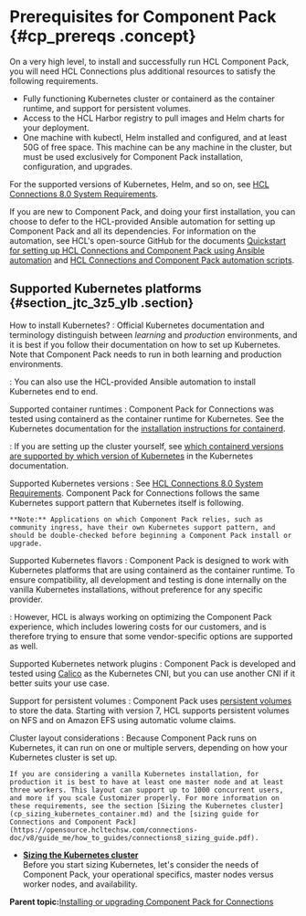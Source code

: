 # Prerequisites for Component Pack {#cp_prereqs .concept}

On a very high level, to install and successfully run HCL Component Pack, you will need HCL Connections plus additional resources to satisfy the following requirements.

-   Fully functioning Kubernetes cluster or containerd as the container runtime, and support for persistent volumes.
-   Access to the HCL Harbor registry to pull images and Helm charts for your deployment.
-   One machine with kubectl, Helm installed and configured, and at least 50G of free space. This machine can be any machine in the cluster, but must be used exclusively for Component Pack installation, configuration, and upgrades.

For the supported versions of Kubernetes, Helm, and so on, see [HCL Connections 8.0 System Requirements](https://support.hcltechsw.com/csm?id=kb_article&sysparm_article=KB0073654).

If you are new to Component Pack, and doing your first installation, you can choose to defer to the HCL-provided Ansible automation for setting up Component Pack and all its dependencies. For information on the automation, see HCL's open-source GitHub for the documents [Quickstart for setting up HCL Connections and Component Pack using Ansible automation](https://github.com/HCL-TECH-SOFTWARE/connections-automation/blob/main/documentation/QUICKSTART.md) and [HCL Connections and Component Pack automation scripts](https://github.com/HCL-TECH-SOFTWARE/connections-automation/blob/main/README.md).

## Supported Kubernetes platforms {#section_jtc_3z5_ylb .section}

How to install Kubernetes?
:   Official Kubernetes documentation and terminology distinguish between *learning* and *production* environments, and it is best if you follow their documentation on how to set up Kubernetes. Note that Component Pack needs to run in both learning and production environments.

:   You can also use the HCL-provided Ansible automation to install Kubernetes end to end.

Supported container runtimes
:   Component Pack for Connections was tested using containerd as the container runtime for Kubernetes. See the Kubernetes documentation for the [installation instructions for containerd](https://kubernetes.io/docs/setup/production-environment/container-runtimes/).

:   If you are setting up the cluster yourself, see [which containerd versions are supported by which version of Kubernetes](https://containerd.io/releases/#kubernetes-support) in the Kubernetes documentation.

Supported Kubernetes versions
:   See [HCL Connections 8.0 System Requirements](https://support.hcltechsw.com/csm?id=kb_article&sysparm_article=KB0073654). Component Pack for Connections follows the same Kubernetes support pattern that Kubernetes itself is following.

    **Note:** Applications on which Component Pack relies, such as community ingress, have their own Kubernetes support pattern, and should be double-checked before beginning a Component Pack install or upgrade.

Supported Kubernetes flavors
:   Component Pack is designed to work with Kubernetes platforms that are using containerd as the container runtime. To ensure compatibility, all development and testing is done internally on the vanilla Kubernetes installations, without preference for any specific provider.

:   However, HCL is always working on optimizing the Component Pack experience, which includes lowering costs for our customers, and is therefore trying to ensure that some vendor-specific options are supported as well.

Supported Kubernetes network plugins
:   Component Pack is developed and tested using [Calico](https://docs.projectcalico.org/getting-started/kubernetes/) as the Kubernetes CNI, but you can use another CNI if it better suits your use case.

Support for persistent volumes
:   Component Pack uses [persistent volumes](https://kubernetes.io/docs/concepts/storage/persistent-volumes/) to store the data. Starting with version 7, HCL supports persistent volumes on NFS and on Amazon EFS using automatic volume claims.

Cluster layout considerations
:   Because Component Pack runs on Kubernetes, it can run on one or multiple servers, depending on how your Kubernetes cluster is set up.

    If you are considering a vanilla Kubernetes installation, for production it is best to have at least one master node and at least three workers. This layout can support up to 1000 concurrent users, and more if you scale Customizer properly. For more information on these requirements, see the section [Sizing the Kubernetes cluster](cp_sizing_kubernetes_container.md) and the [sizing guide for Connections and Component Pack](https://opensource.hcltechsw.com/connections-doc/v8/guide_me/how_to_guides/connections8_sizing_guide.pdf).

-   **[Sizing the Kubernetes cluster](../install/cp_sizing_kubernetes_container.md)**  
Before you start sizing Kubernetes, let's consider the needs of Component Pack, your operational specifics, master nodes versus worker nodes, and availability.

**Parent topic:**[Installing or upgrading Component Pack for Connections](../install/cp_install_config_intro.md)

